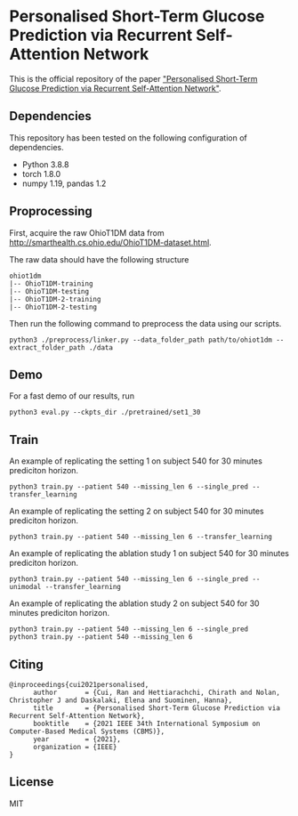 # Personalised Short-Term Glucose Prediction via Recurrent Self-Attention Network
This is the official repository of the paper ["Personalised Short-Term Glucose Prediction via Recurrent Self-Attention Network"](https://ieeexplore.ieee.org/document/9474665/).
## Dependencies
This repository has been tested on the following configuration of dependencies.
* Python 3.8.8
* torch 1.8.0
* numpy 1.19, pandas 1.2

## Proprocessing
First, acquire the raw OhioT1DM data from http://smarthealth.cs.ohio.edu/OhioT1DM-dataset.html.

The raw data should have the following structure
```
ohiot1dm
|-- OhioT1DM-training
|-- OhioT1DM-testing
|-- OhioT1DM-2-training
|-- OhioT1DM-2-testing
```
Then run the following command to preprocess the data using our scripts.
```
python3 ./preprocess/linker.py --data_folder_path path/to/ohiot1dm --extract_folder_path ./data
```

## Demo
For a fast demo of our results, run
```
python3 eval.py --ckpts_dir ./pretrained/set1_30
```

## Train
An example of replicating the setting 1 on subject 540 for 30 minutes prediciton horizon. 
```
python3 train.py --patient 540 --missing_len 6 --single_pred --transfer_learning
```
An example of replicating the setting 2 on subject 540 for 30 minutes prediciton horizon. 
```
python3 train.py --patient 540 --missing_len 6 --transfer_learning
```
An example of replicating the ablation study 1 on subject 540 for 30 minutes prediciton horizon. 
```
python3 train.py --patient 540 --missing_len 6 --single_pred --unimodal --transfer_learning
```
An example of replicating the ablation study 2 on subject 540 for 30 minutes prediciton horizon. 
```
python3 train.py --patient 540 --missing_len 6 --single_pred
python3 train.py --patient 540 --missing_len 6
```

## Citing
```
@inproceedings{cui2021personalised,
      author       = {Cui, Ran and Hettiarachchi, Chirath and Nolan, Christopher J and Daskalaki, Elena and Suominen, Hanna},
      title        = {Personalised Short-Term Glucose Prediction via Recurrent Self-Attention Network},
      booktitle    = {2021 IEEE 34th International Symposium on Computer-Based Medical Systems (CBMS)},
      year         = {2021},
      organization = {IEEE}
}
```

## License
MIT
